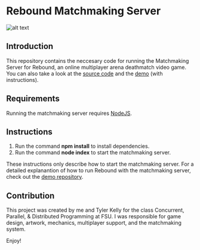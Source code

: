 Rebound Matchmaking Server
=========================

![alt text](https://jwparsons.bitbucket.io/style/images/projects/rebound/title.png "Rebound Title")

## Introduction
This repository contains the neccesary code for running the Matchmaking Server for Rebound, an online multiplayer arena deathmatch video game.
You can also take a look at the [source code](https://github.com/jwparsons/Rebound) and the [demo](https://github.com/jwparsons/Rebound_Demo) (with instructions).


## Requirements
Running the matchmaking server requires [NodeJS](https://nodejs.org/en/).


## Instructions
1. Run the command **npm install** to install dependencies.
1. Run the command **node index** to start the matchmaking server.

These instructions only describe how to start the matchmaking server.
For a detailed explanantion of how to run Rebound with the matchmaking server, check out the [demo repository](https://github.com/jwparsons/Rebound_Demo).

## Contribution
This project was created by me and Tyler Kelly for the class Concurrent, Parallel, & Distributed Programming at FSU.
I was responsible for game design, artwork, mechanics, multiplayer support, and the matchmaking system.

Enjoy!